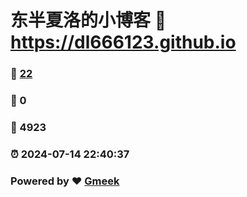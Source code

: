 # 东半夏洛的小博客 :link: https://dl666123.github.io 
### :page_facing_up: [22](https://dl666123.github.io/tag.html) 
### :speech_balloon: 0 
### :hibiscus: 4923 
### :alarm_clock: 2024-07-14 22:40:37 
### Powered by :heart: [Gmeek](https://github.com/Meekdai/Gmeek)
